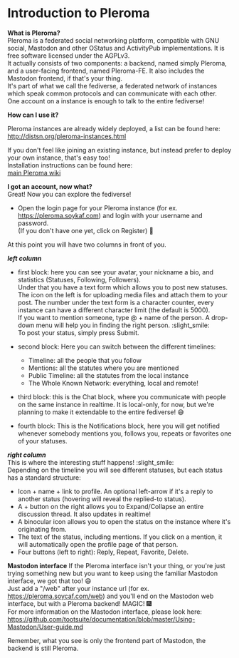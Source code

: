 # Introduction to Pleroma
**What is Pleroma?**  
Pleroma is a federated social networking platform, compatible with GNU social, Mastodon and other OStatus and ActivityPub implementations. It is free software licensed under the AGPLv3.  
It actually consists of two components: a backend, named simply Pleroma, and a user-facing frontend, named Pleroma-FE. It also includes the Mastodon frontend, if that's your thing.  
It's part of what we call the fediverse, a federated network of instances which speak common protocols and can communicate with each other.  
One account on a instance is enough to talk to the entire fediverse!
  
**How can I use it?**

Pleroma instances are already widely deployed, a list can be found here:  
http://distsn.org/pleroma-instances.html

If you don't feel like joining an existing instance, but instead prefer to deploy your own instance, that's easy too!  
Installation instructions can be found here:  
[main Pleroma wiki](/)
  
**I got an account, now what?**  
Great! Now you can explore the fediverse!  
- Open the login page for your Pleroma instance (for ex. https://pleroma.soykaf.com) and login with your username and password.  
(If you don't have one yet, click on Register) :slightly_smiling_face:  

At this point you will have two columns in front of you.

***left column***
- first block: here you can see your avatar, your nickname a bio, and statistics (Statuses, Following, Followers).  
Under that you have a text form which allows you to post new statuses. The icon on the left is for uploading media files and attach them to your post. The number under the text form is a character counter, every instance can have a different character limit (the default is 5000).  
If you want to mention someone, type @ + name of the person. A drop-down menu will help you in finding the right person. :slight_smile:   
To post your status, simply press Submit.

- second block: Here you can switch between the different timelines:
  - Timeline: all the people that you follow
  - Mentions: all the statutes where you are mentioned
  - Public Timeline: all the statutes from the local instance
  - The Whole Known Network: everything, local and remote!

- third block: this is the Chat block, where you communicate with people on the same instance in realtime. It is local-only, for now, but we're planning to make it extendable to the entire fediverse! :sweat_smile:

- fourth block: This is the Notifications block, here you will get notified whenever somebody mentions you, follows you, repeats or favorites one of your statuses.

***right column***  
This is where the interesting stuff happens! :slight_smile:   
Depending on the timeline you will see different statuses, but each status has a standard structure:
- Icon + name + link to profile. An optional left-arrow if it's a reply to another status (hovering will reveal the replied-to status).
- A + button on the right allows you to Expand/Collapse an entire discussion thread. It also updates in realtime!
- A binocular icon allows you to open the status on the instance where it's originating from.
- The text of the status, including mentions. If you click on a mention, it will automatically open the profile page of that person.
- Four buttons (left to right): Reply, Repeat, Favorite, Delete.

**Mastodon interface**
If the Pleroma interface isn't your thing, or you're just trying something new but you want to keep using the familiar Mastodon interface, we got that too! :smile:  
Just add a "/web" after your instance url (for ex. https://pleroma.soycaf.com/web) and you'll end on the Mastodon web interface, but with a Pleroma backend! MAGIC! :fireworks:  
For more information on the Mastodon interface, please look here:  
https://github.com/tootsuite/documentation/blob/master/Using-Mastodon/User-guide.md

Remember, what you see is only the frontend part of Mastodon, the backend is still Pleroma.
